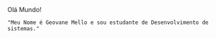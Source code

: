<div class="row">
  <div class=
    <h1>Olá Mundo! 
    
    "Meu Nome é Geovane Mello e sou estudante de Desenvolvimento de sistemas."
  </div>
</div>
